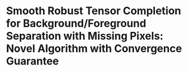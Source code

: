 # Smooth Robust Tensor Completion for Background/Foreground Separation with Missing Pixels: Novel Algorithm with Convergence Guarantee
